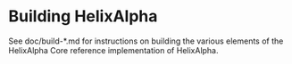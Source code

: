 Building HelixAlpha
================

See doc/build-*.md for instructions on building the various
elements of the HelixAlpha Core reference implementation of HelixAlpha.
